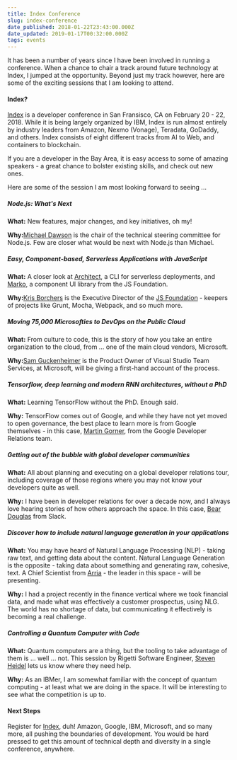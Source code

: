 ```yaml
---
title: Index Conference
slug: index-conference
date_published: 2018-01-22T23:43:00.000Z
date_updated: 2019-01-17T00:32:00.000Z
tags: events
---
```


It has been a number of years since I have been involved in running a conference. When a chance to chair a track around future technology at Index, I jumped at the opportunity. Beyond just my track however, here are some of the exciting sessions that I am looking to attend.

#### Index?

[Index](http://indexconf.com) is a developer conference in San Fransisco, CA on February 20 - 22, 2018. While it is being largely organized by IBM, Index is run almost entirely by industry leaders from Amazon, Nexmo (Vonage), Teradata, GoDaddy, and others. Index consists of eight different tracks from AI to Web, and containers to blockchain.

If you are a developer in the Bay Area, it is easy access to some of amazing speakers - a great chance to bolster existing skills, and check out new ones.

Here are some of the session I am most looking forward to seeing ...

##### Node.js: What's Next

**What:** New features, major changes, and key initiatives, oh my!

**Why:**[Michael Dawson](https://twitter.com/mhdawson1) is the chair of the technical steering committee for Node.js. Few are closer what would be next with Node.js than Michael.

##### Easy, Component-based, Serverless Applications with JavaScript

**What:** A closer look at [Architect](https://arc.codes), a CLI for serverless deployments, and [Marko](https://markojs.com), a component UI library from the JS Foundation.

**Why:**[Kris Borchers](https://twitter.com/kborchers) is the Executive Director of the [JS Foundation](https://js.foundation/) - keepers of projects like Grunt, Mocha, Webpack, and so much more.

##### Moving 75,000 Microsofties to DevOps on the Public Cloud

**What:** From culture to code, this is the story of how you take an entire organization to the cloud, from ... one of the main cloud vendors, Microsoft.

**Why:**[Sam Guckenheimer](https://twitter.com/SamGuckenheimer) is the Product Owner of Visual Studio Team Services, at Microsoft, will be giving a first-hand account of the process.

##### Tensorflow, deep learning and modern RNN architectures, without a PhD

**What:** Learning TensorFlow without the PhD. Enough said.

**Why:** TensorFlow comes out of Google, and while they have not yet moved to open governance, the best place to learn more is from Google themselves - in this case, [Martin Gorner](https://twitter.com/martin_gorner), from the Google Developer Relations team.

##### Getting out of the bubble with global developer communities

**What:** All about planning and executing on a global developer relations tour, including coverage of those regions where you may not know your developers quite as well.

**Why:** I have been in developer relations for over a decade now, and I always love hearing stories of how others approach the space. In this case, [Bear Douglas](https://twitter.com/beardigsit) from Slack.

##### Discover how to include natural language generation in your applications

**What:** You may have heard of Natural Language Processing (NLP) - taking raw text, and getting data about the content. Natural Language Generation is the opposite - taking data about something and generating raw, cohesive, text. A Chief Scientist from [Arria](https://www.arria.com) - the leader in this space - will be presenting.

**Why:** I had a project recently in the finance vertical where we took financial data, and made what was effectively a customer prospectus, using NLG. The world has no shortage of data, but communicating it effectively is becoming a real challenge.

##### Controlling a Quantum Computer with Code

**What:** Quantum computers are a thing, but the tooling to take advantage of them is ... well ... not. This session by Rigetti Software Engineer, [Steven Heidel](https://twitter.com/stevenheidel) lets us know where they need help.

**Why:** As an IBMer, I am somewhat familiar with the concept of quantum computing - at least what we are doing in the space. It will be interesting to see what the competition is up to.

#### Next Steps

Register for [Index](http://indexconf.com), duh! Amazon, Google, IBM, Microsoft, and so many more, all pushing the boundaries of development. You would be hard pressed to get this amount of technical depth and diversity in a single conference, anywhere.
